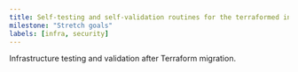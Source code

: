 ```yaml
---
title: Self-testing and self-validation routines for the terraformed infra
milestone: "Stretch goals"
labels: [infra, security]
---
```


Infrastructure testing and validation after Terraform migration.